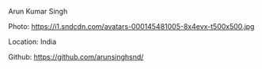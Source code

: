 Arun Kumar Singh

Photo: https://i1.sndcdn.com/avatars-000145481005-8x4evx-t500x500.jpg

Location: India

Github: https://github.com/arunsinghsnd/

